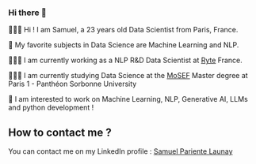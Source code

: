 ### Hi there 👋

🙋🏻‍♂️ Hi ! I am Samuel, a 23 years old Data Scientist from Paris, France. 

🔎 My favorite subjects in Data Science are Machine Learning and NLP.

🧑🏻‍💻 I am currently working as a NLP R&D Data Scientist at [Ryte](https://ryte.ai/) France.

👨🏻‍🎓 I am currently studying Data Science at the [MoSEF](https://formations.pantheonsorbonne.fr/fr/catalogue-des-formations/master-M/master-econometrie-statistiques-KBURDRPJ/master-parcours-modelisations-statistiques-economiques-et-financieres-mosef-formation-initiale-et-apprentissage-KBURDRT5.html) Master degree at Paris 1 - Panthéon Sorbonne University

👀 I am interested to work on Machine Learning, NLP, Generative AI, LLMs and python development !

## How to contact me ?

You can contact me on my LinkedIn profile : [Samuel Pariente Launay](https://www.linkedin.com/in/samuel-launay/)


<!--
**samuel-LP/samuel-LP** is a ✨ _special_ ✨ repository because its `README.md` (this file) appears on your GitHub profile.

Here are some ideas to get you started:

- 🔭 I’m currently working on ...
- 🌱 I’m currently learning ...
- 👯 I’m looking to collaborate on ...
- 🤔 I’m looking for help with ...
- 💬 Ask me about ...
- 📫 How to reach me: ...
- 😄 Pronouns: ...
- ⚡ Fun fact: ...
-->

